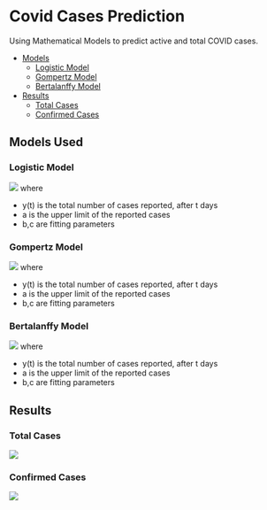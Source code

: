 
# Covid Cases Prediction

Using Mathematical Models to predict active and total COVID cases.
* [Models](https://github.com/shivanshu1641/Covid-Prediction#models-used)
    *  [Logistic Model](https://github.com/shivanshu1641/Covid-Prediction#logistic-model)
    * [Gompertz Model](https://github.com/shivanshu1641/Covid-Prediction#gompertz-model)
    * [Bertalanffy Model](https://github.com/shivanshu1641/Covid-Prediction#bertalanffy-model)
* [Results](https://github.com/shivanshu1641/Covid-Prediction#results)
    * [Total Cases](https://github.com/shivanshu1641/Covid-Prediction#total-cases)
    * [Confirmed Cases](https://github.com/shivanshu1641/Covid-Prediction#confirmed-cases) 

## Models Used

### Logistic Model
![](https://github.com/shivanshu1641/Covid-Prediction/blob/main/Figures/LogisticEqn.PNG?raw=true)
where  
* y(t) is the total number of cases reported, after t days 
* a  is the upper limit of the reported cases   
* b,c  are fitting parameters


### Gompertz Model
![](https://github.com/shivanshu1641/Covid-Prediction/blob/main/Figures/Gompertz%20Eqn.PNG?raw=true)
where  
* y(t) is the total number of cases reported, after t days 
* a  is the upper limit of the reported cases   
* b,c  are fitting parameters


### Bertalanffy Model
![](https://github.com/shivanshu1641/Covid-Prediction/blob/main/Figures/BertalanffyEqn.PNG?raw=true)
where  
* y(t) is the total number of cases reported, after t days 
* a  is the upper limit of the reported cases   
* b,c  are fitting parameters

## Results
### Total Cases
![](https://github.com/shivanshu1641/Covid-Prediction/blob/main/Figures/ActiveCasesRes.PNG?raw=true)
### Confirmed Cases
![](https://github.com/shivanshu1641/Covid-Prediction/blob/main/Figures/ConfirmedCasesRes.png?raw=true)
